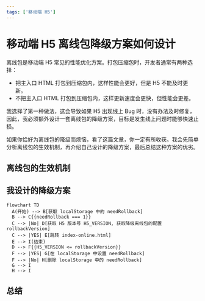 ```yaml
---
tags: ['移动端 H5']
---
```


# 移动端 H5 离线包降级方案如何设计

离线包是移动端 H5 常见的性能优化方案。打包压缩包时，开发者通常有两种选择：

- 把主入口 HTML 打包到压缩包内，这样性能会更好，但是 H5 不能及时更新。
- 不把主入口 HTML 打包到压缩包内，这样更新速度会更快，但性能会更差。

我选择了第一种做法，这会导致如果 H5 出现线上 Bug 时，没有办法及时修复，因此，我必须额外设计一套离线包的降级方案，目标是发生线上问题时能够快速止损。

如果你恰好为离线包的降级而烦恼，看了这篇文章，你一定有所收获。我会先简单分析离线包的生效机制，再介绍自己设计的降级方案，最后总结这种方案的优劣。

## 离线包的生效机制

## 我设计的降级方案

```mermaid
flowchart TD
  A(开始) --> B[获取 localStorage 中的 needRollback]
  B --> C{{needRollback === 1}}
  C --> |No| D[获取 H5 版本号 H5_VERSION, 获取降级离线包的配置 rollbackVersion]
  C --> |YES| E[跳转 index-online.html]
  E --> I(结束)
  D --> F{{H5_VERSION <= rollbackVersion}}
  F --> |YES| G[在 localStorage 中设置 needRollback]
  F --> |No| H[删除 localStorage 中的 needRollback]
  G --> I
  H --> I
```

## 总结

